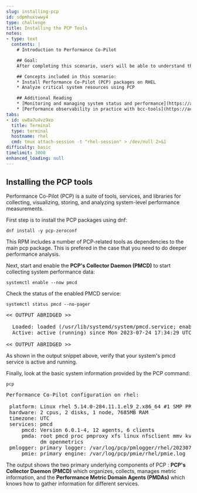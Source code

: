```yaml
---
slug: installing-pcp
id: sdpmhuxswwy4
type: challenge
title: Installing the PCP Tools
notes:
- type: text
  contents: |
    # Introduction to Performance Co-Pilot

    ## Goal:
    After completing this scenario, users will be able to understand the basics of Performance Co-Pilot (PCP) in RHEL, and use PCP to analyze system performance.

    ## Concepts included in this scenario:
    * Install Performance Co-Pilot (PCP) packages on RHEL
    * Analyze critical system resources using PCP

    ## Additional Reading
    * [Monitoring and managing system status and performance](https://access.redhat.com/documentation/gu-in/red_hat_enterprise_linux/9/html/monitoring_and_managing_system_status_and_performance/setting-up-pcp_monitoring-and-managing-system-status-and-performance#doc-wrapper)
    * [Performance observability in practice with bcc-tools](https://access.redhat.com/documentation/en-us/red_hat_enterprise_linux/8/html/monitoring_and_managing_system_status_and_performance/monitoring-performance-with-performance-co-pilot_monitoring-and-managing-system-status-and-performance)
tabs:
- id: uw8a7u4vz9xo
  title: Terminal
  type: terminal
  hostname: rhel
  cmd: tmux attach-session -t "rhel-session" > /dev/null 2>&1
difficulty: basic
timelimit: 3000
enhanced_loading: null
---
```

## Installing the PCP tools

Performance Co-Pilot (PCP) is a suite of tools, services, and libraries for collecting, visualizing, storing, and analyzing system-level performance measurements.

First step is to install the PCP packages using dnf:

```bash,run
dnf install -y pcp-zeroconf
```

This RPM includes a number of PCP-related tools as dependencies to the main pcp package. This is prefered in the case that you need to do deeper performance analysis.

Next, start and enable the **PCP's Collector Daemon (PMCD)** to start collecting system performance data:

```bash,run
systemctl enable --now pmcd
```

Check the status of the enabled PMCD service:

```bash,run
systemctl status pmcd --no-pager
```

<pre class="file">
<< OUTPUT ABRIDGED >>

  Loaded: loaded (/usr/lib/systemd/system/pmcd.service; enabled; preset: disabled)
  Active: active (running) since Mon 2023-07-24 17:34:29 UTC; 17s ago

<< OUTPUT ABRIDGED >>
</pre>

As shown in the output snippet above, verify that your system's pmcd service is active and running.

Finally, look at the basic system information provided by the PCP command:

```bash,run
pcp
```

<pre class="file">
Performance Co-Pilot configuration on rhel:

 platform: Linux rhel 5.14.0-284.11.1.el9_2.x86_64 #1 SMP PREEMPT_DYNAMIC Wed Apr 12 10:45:03 EDT 2023 x86_64
 hardware: 2 cpus, 2 disks, 1 node, 7685MB RAM
 timezone: UTC
 services: pmcd
     pmcd: Version 6.0.1-4, 12 agents, 6 clients
     pmda: root pmcd proc pmproxy xfs linux nfsclient mmv kvm jbd2
           dm openmetrics
 pmlogger: primary logger: /var/log/pcp/pmlogger/rhel/20230724.17.34
     pmie: primary engine: /var/log/pcp/pmie/rhel/pmie.log
</pre>

The output shows the two primary underlying components of PCP : **PCP's Collector Daemon (PMCD)** which organizes, collects, manages metric information, and the **Performance Metric Domain Agents (PMDAs)** which knows how to gather information for different services.